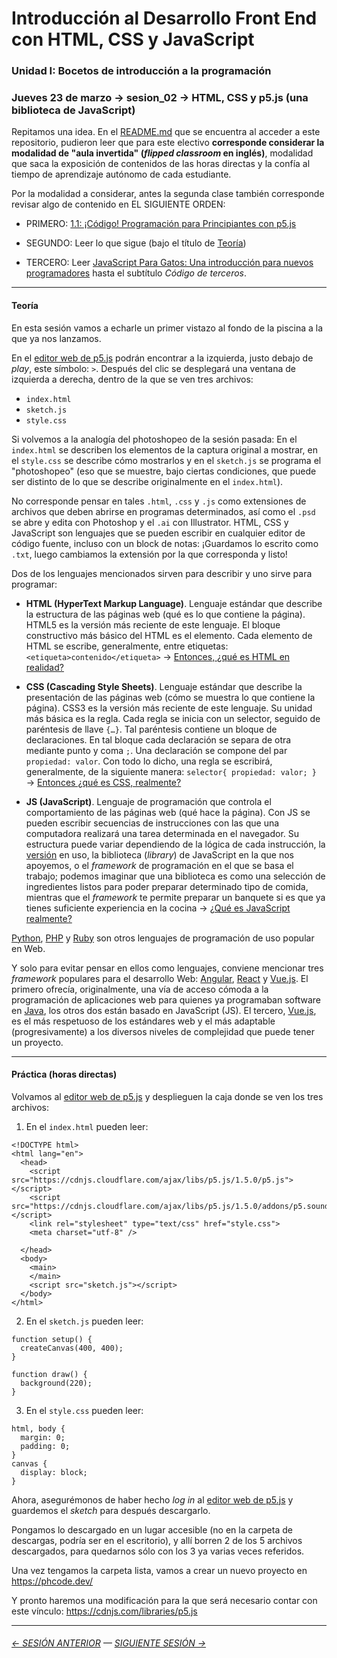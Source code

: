 # Introducción al Desarrollo Front End con HTML, CSS y JavaScript

### Unidad I: Bocetos de introducción a la programación

### Jueves 23 de marzo → sesion_02 → HTML, CSS y p5.js (una biblioteca de JavaScript)

Repitamos una idea. En el [README.md](https://github.com/profesorfaco/front-2023-1#readme) que se encuentra al acceder a este repositorio, pudieron leer que para este electivo **corresponde considerar la modalidad de "aula invertida" (*flipped classroom* en inglés)**, modalidad que saca la exposición de contenidos de las horas directas y la confía al tiempo de aprendizaje autónomo de cada estudiante. 

Por la modalidad a considerar, antes la segunda clase también corresponde revisar algo de contenido en EL SIGUIENTE ORDEN:

- PRIMERO: [1.1: ¡Código! Programación para Principiantes con p5.js](https://www.youtube.com/watch?v=yPWkPOfnGsw)

- SEGUNDO: Leer lo que sigue (bajo el título de [Teoría](https://github.com/profesorfaco/front-2023-2/tree/main/sesion_01#teor%C3%ADa))

- TERCERO: Leer [JavaScript Para Gatos: Una introducción para nuevos programadores](https://jsparagatos.com/) hasta el subtítulo *Código de terceros*.

- - - - - - - - 

#### Teoría

En esta sesión vamos a echarle un primer vistazo al fondo de la piscina a la que ya nos lanzamos.

En el [editor web de p5.js](https://editor.p5js.org/) podrán encontrar a la izquierda, justo debajo de *play*, este símbolo: `>`. Después del clic se desplegará una ventana de izquierda a derecha, dentro de la que se ven tres archivos:

- `index.html` 
- `sketch.js` 
- `style.css`

Si volvemos a la analogía del photoshopeo de la sesión pasada: En el `index.html` se describen los elementos de la captura original a mostrar, en el `style.css` se describe cómo mostrarlos y en el `sketch.js` se programa el "photoshopeo" (eso que se muestre, bajo ciertas condiciones, que puede ser distinto de lo que se describe originalmente en el `index.html`).

No corresponde pensar en tales `.html`, `.css` y `.js` como extensiones de archivos que deben abrirse en programas determinados, así como el `.psd` se abre y edita con Photoshop y el `.ai` con Illustrator. HTML, CSS y JavaScript son lenguajes que se pueden escribir en cualquier editor de código fuente, incluso con un block de notas: ¡Guardamos lo escrito como `.txt`, luego cambiamos la extensión por la que corresponda y listo!

Dos de los lenguajes mencionados sirven para describir y uno sirve para programar:

- **HTML (HyperText Markup Language)**. Lenguaje estándar que describe la estructura de las páginas web (qué es lo que contiene la página). HTML5 es la versión más reciente de este lenguaje. El bloque constructivo más básico del HTML es el elemento. Cada elemento de HTML se escribe, generalmente, entre etiquetas: `<etiqueta>contenido</etiqueta>` → [Entonces, ¿qué es HTML en realidad?](https://developer.mozilla.org/es/docs/Learn/Getting_started_with_the_web/HTML_basics#entonces_%C2%BFqu%C3%A9_es_html_en_realidad)

- **CSS (Cascading Style Sheets)**. Lenguaje estándar que describe la presentación de las páginas web (cómo se muestra lo que contiene la página). CSS3 es la versión más reciente de este lenguaje. Su unidad más básica es la regla. Cada regla se inicia con un selector, seguido de paréntesis de llave `{…}`. Tal paréntesis contiene un bloque de declaraciones. En tal bloque cada declaración se separa de otra mediante punto y coma `;`. Una declaración se compone del par `propiedad: valor`. Con todo lo dicho, una regla se escribirá, generalmente, de la siguiente manera: `selector{ propiedad: valor; }` → [Entonces ¿qué es CSS, realmente?](https://developer.mozilla.org/es/docs/Learn/Getting_started_with_the_web/CSS_basics#entonces_%C2%BFqu%C3%A9_es_css_realmente)

- **JS (JavaScript)**. Lenguaje de programación que controla el comportamiento de las páginas web (qué hace la página). Con JS se pueden escribir secuencias de instrucciones con las que una computadora realizará una tarea determinada en el navegador. Su estructura puede variar dependiendo de la lógica de cada instrucción, la [versión](https://www.w3schools.com/js/js_versions.asp) en uso, la biblioteca (*library*) de JavaScript en la que nos apoyemos, o el *framework* de programación en el que se basa el trabajo; podemos imaginar que una biblioteca es como una selección de ingredientes listos para poder preparar determinado tipo de comida, mientras que el *framework* te permite preparar un banquete si es que ya tienes suficiente experiencia en la cocina → [¿Qué es JavaScript realmente?](https://developer.mozilla.org/es/docs/Learn/Getting_started_with_the_web/JavaScript_basics#%C2%BFqu%C3%A9_es_javascript_realmente)

[Python](https://www.python.org/), [PHP](https://www.php.net/) y [Ruby](https://www.ruby-lang.org/es/) son otros lenguajes de programación de uso popular en Web.

Y solo para evitar pensar en ellos como lenguajes, conviene mencionar tres *framework* populares para el desarrollo Web: [Angular](https://angular.io/), [React](https://es.reactjs.org/) y [Vue.js](https://v3.vuejs.org/). El primero ofrecía, originalmente, una vía de acceso cómoda a la programación de aplicaciones web para quienes ya programaban software en [Java](https://es.wikipedia.org/wiki/Plataforma_Java), los otros dos están basado en JavaScript (JS). El tercero, [Vue.js](https://v3.vuejs.org/), es el más respetuoso de los estándares web y el más adaptable (progresivamente) a los diversos niveles de complejidad que puede tener un proyecto.

- - - - - - - - - - - - - - 

#### Práctica (horas directas)

Volvamos al [editor web de p5.js](https://editor.p5js.org/) y desplieguen la caja donde se ven los tres archivos:

1. En el `index.html` pueden leer: 

```
<!DOCTYPE html>
<html lang="en">
  <head>
    <script src="https://cdnjs.cloudflare.com/ajax/libs/p5.js/1.5.0/p5.js"></script>
    <script src="https://cdnjs.cloudflare.com/ajax/libs/p5.js/1.5.0/addons/p5.sound.min.js"></script>
    <link rel="stylesheet" type="text/css" href="style.css">
    <meta charset="utf-8" />

  </head>
  <body>
    <main>
    </main>
    <script src="sketch.js"></script>
  </body>
</html>
```

2. En el `sketch.js` pueden leer:

```
function setup() {
  createCanvas(400, 400);
}

function draw() {
  background(220);
}
```

3. En el `style.css` pueden leer:

```
html, body {
  margin: 0;
  padding: 0;
}
canvas {
  display: block;
}
```

Ahora, asegurémonos de haber hecho *log in* al [editor web de p5.js](https://editor.p5js.org/) y guardemos el *sketch* para después descargarlo.

Pongamos lo descargado en un lugar accesible (no en la carpeta de descargas, podría ser en el escritorio), y allí borren 2 de los 5 archivos descargados, para quedarnos sólo con los 3 ya varias veces referidos. 

Una vez tengamos la carpeta lista, vamos a crear un nuevo proyecto en https://phcode.dev/

Y pronto haremos una modificación para la que será necesario contar con este vínculo: https://cdnjs.com/libraries/p5.js

- - - - - - - 

###### [← SESIÓN ANTERIOR](https://github.com/profesorfaco/front-2023-1/tree/main/sesion_01) — [SIGUIENTE SESIÓN →](https://github.com/profesorfaco/front-2023-1/tree/main/sesion_03)

